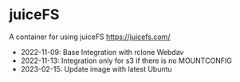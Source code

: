 # juiceFS

A container for using juiceFS https://juicefs.com/

- 2022-11-09: Base Integration with rclone Webdav
- 2022-11-13: Integration only for s3 if there is no MOUNTCONFIG
- 2023-02-15: Update image with latest Ubuntu

